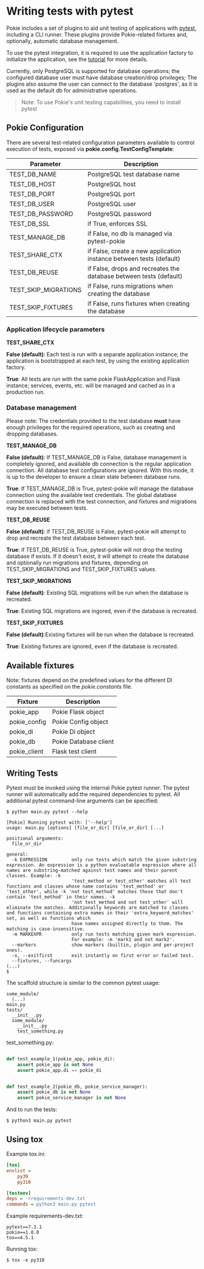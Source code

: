 # Writing tests with pytest

Pokie includes a set of plugins to aid unit testing of applications with [pytest](https://pytest.org), including
a CLI runner. These plugins provide Pokie-related fixtures and, optionally, automatic database management.

To use the pytest integration, it is required to use the application factory to initialize the application, see 
the [tutorial](../tutorial/tutorial.md#application-factory-build_pokie) for more details.

Currently, only PostgreSQL is supported for database operations; the configured database user must have database creation/drop privileges;
The plugins also assume the user can connect to the database 'postgres', as it is used as the default db for
administrative operations.

> Note: To use Pokie's unit testing capabilities, you need to install pytest 


## Pokie Configuration

There are several test-related configuration parameters available to control execution of tests,
exposed via **pokie.config.TestConfigTemplate**:


| Parameter            | Description                                                         |
|----------------------|---------------------------------------------------------------------|
| TEST_DB_NAME         | PostgreSQL test database name                                       |
| TEST_DB_HOST         | PostgreSQL host                                                     |
| TEST_DB_PORT         | PostgreSQL port                                                     |
| TEST_DB_USER         | PostgreSQL user                                                     |
| TEST_DB_PASSWORD     | PostgreSQL password                                                 |
| TEST_DB_SSL          | if True, enforces SSL                                               |
| TEST_MANAGE_DB       | if False, no db is managed via pytest-pokie                         |
| TEST_SHARE_CTX       | if False, create a new application instance between tests (default) |
| TEST_DB_REUSE        | if False, drops and recreates the database between tests (default)  |
| TEST_SKIP_MIGRATIONS | if False, runs migrations when creating the database                |
| TEST_SKIP_FIXTURES   | if False, runs fixtures when creating the database                  |



### Application lifecycle parameters 

**TEST_SHARE_CTX**

**False (default)**: Each test is run with a separate application instance; the application is bootstrapped at each
test, by using the existing application factory.

**True**: All tests are run with the same pokie FlaskApplication and Flask instance; services, events, etc. will be
managed
and cached as in a production run.

### Database management

Please note: The credentials provided to the test database **must** have enough privileges for the required operations,
such as creating and dropping databases.

**TEST_MANAGE_DB**

**False (default)**: If TEST_MANAGE_DB is False, database management is completely ignored, and available db connection
is the regular
application connection. All database test configurations are ignored. With this mode, it is up to the developer to
ensure a clean state between database runs.

**True**: If TEST_MANAGE_DB is True, pytest-pokie will manage the database connection using the available test
credentials.
The global database connection is replaced with the test connection, and fixtures and migrations may be executed between
tests.

**TEST_DB_REUSE**

**False (default)**: if TEST_DB_REUSE is False, pytest-pokie will attempt to drop and recreate the test database between
each test.

**True**: if TEST_DB_REUSE is True, pytest-pokie will not drop the testing database if exists. If it doesn't exist, it
will attempt to create the database and optionally run migrations and fixtures, depending on TEST_SKIP_MIGRATIONS and
TEST_SKIP_FIXTURES values.

**TEST_SKIP_MIGRATIONS**

**False (default)**: Existing SQL migrations will be run when the database is recreated.

**True**: Existing SQL migrations are ingored, even if the database is recreated.

**TEST_SKIP_FIXTURES**

**False (default)**:Existing fixtures will be run when the database is recreated.

**True**: Existing fixtures are ignored, even if the database is recreated.

## Available fixtures

Note: fixtures depend on the predefined values for the different DI constants as specified on the *pokie.constants*
file.

| Fixture      | Description           |
|--------------|-----------------------|
| pokie_app    | Pokie Flask object    |
| pokie_config | Pokie Config object   |
| pokie_di     | Pokie Di object       |
| pokie_db     | Pokie Database client |
| pokie_client | Flask test client     | 

## Writing Tests

Pytest must be invoked using the internal Pokie pytest runner. The pytest runner will automatically add the required
dependencies to pytest. All additional pytest command-line arguments can be specified:

```shell
$ python main.py pytest --help

[Pokie] Running pytest with: ['--help']
usage: main.py [options] [file_or_dir] [file_or_dir] [...]

positional arguments:
  file_or_dir

general:
  -k EXPRESSION         only run tests which match the given substring expression. An expression is a python evaluatable expression where all names are substring-matched against test names and their parent classes. Example: -k
                        'test_method or test_other' matches all test functions and classes whose name contains 'test_method' or 'test_other', while -k 'not test_method' matches those that don't contain 'test_method' in their names. -k
                        'not test_method and not test_other' will eliminate the matches. Additionally keywords are matched to classes and functions containing extra names in their 'extra_keyword_matches' set, as well as functions which
                        have names assigned directly to them. The matching is case-insensitive.
  -m MARKEXPR           only run tests matching given mark expression.
                        For example: -m 'mark1 and not mark2'.
  --markers             show markers (builtin, plugin and per-project ones).
  -x, --exitfirst       exit instantly on first error or failed test.
  --fixtures, --funcargs
(...)
$
```

The scaffold structure is similar to the common pytest usage:

```shell
some_module/
  (...)
main.py
tests/
  __init__.py
  some_module/
    __init__.py
    test_something.py  
```

test_something.py:

```python

def test_example_1(pokie_app, pokie_di):
    assert pokie_app is not None
    assert pokie_app.di == pokie_di


def test_example_2(pokie_db, pokie_service_manager):
    assert pokie_db is not None
    assert pokie_service_manager is not None
```

And to run the tests:

```shell
$ python3 main.py pytest
```

## Using tox

Example tox.ini:

```ini
[tox]
envlist =
    py39
    py310

[testenv]
deps = -rrequirements-dev.txt
commands = python3 main.py pytest
```

Example requirements-dev.txt:

```shell
pytest==7.3.1
pokie==1.0.0
tox==4.5.1
```

Running tox:

```shell
$ tox -e py310
```
